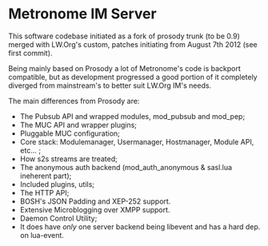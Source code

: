 Metronome IM Server
===================

This software codebase initiated as a fork of prosody trunk (to be 0.9) merged with LW.Org's custom,
patches initiating from August 7th 2012 (see first commit).

Being mainly based on Prosody a lot of Metronome's code is backport compatible, but as
development progressed a good portion of it completely diverged from mainstream's to
better suit LW.Org IM's needs.

The main differences from Prosody are:

 * The Pubsub API and wrapped modules, mod_pubsub and mod_pep;
 * The MUC API and wrapper plugins;
 * Pluggable MUC configuration;
 * Core stack: Modulemanager, Usermanager, Hostmanager, Module API, etc... ;
 * How s2s streams are treated;
 * The anonymous auth backend (mod_auth_anonymous & sasl.lua ineherent part);
 * Included plugins, utils;
 * The HTTP API;
 * BOSH's JSON Padding and XEP-252 support.
 * Extensive Microblogging over XMPP support.
 * Daemon Control Utility;
 * It does have _only_ one server backend being libevent and has a hard dep. on lua-event.
